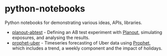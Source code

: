 # python-notebooks
Python notebooks for demonstrating various ideas, APIs, libraries.

- [planout-abtest](https://github.com/samuelleach/python-notebooks/blob/master/planout-abtest/1.0-planout-abtest-analysis.ipynb) - Defining an AB test experiment with [Planout](https://facebook.github.io/planout/), simulating exposures, and analysing the results.
- [prophet-uber](https://github.com/samuelleach/python-notebooks/blob/master/prophet-uber/1.0-sl-prophet-uber.ipynb) - Timeseries forecasting of Uber data using [Prophet](https://facebookincubator.github.io/prophet/), which includes a trend, a weekly component and the impact of holidays.
